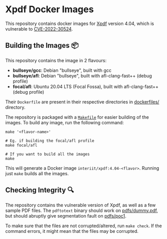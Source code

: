 # Xpdf Docker Images

This repository contains docker images for [Xpdf](https://www.xpdfreader.com/)
version 4.04, which is vulnerable to [CVE-2022-30524](https://nvd.nist.gov/vuln/detail/CVE-2022-30524).

## Building the Images 📦

This repository contains the image in 2 flavours:

- **bullseye/gcc**: Debian "bullseye", built with gcc
- **bullseye/afl**: Debian "bullseye", built with afl-clang-fast++ (debug profile)
- **focal/afl**: Ubuntu 20.04 LTS (Focal Fossa), built with afl-clang-fast++
  (debug profile)

Their `Dockerfile` are present in their respective directories in [dockerfiles/](dockerfiles)
directory.

The repository is packaged with a [`Makefile`](Makefile) for easier building of
the images. To build any image, run the following command:

```shell
make '<flavor-name>'

# Eg. if building the focal/afl profile
make focal/afl

# If you want to build all the images
make
```

This will generate a Docker image `interiit/xpdf:4.04-<flavor>`. Running just
`make` builds all the images.

## Checking Integrity 🔍

The repository contains the vulnerable version of Xpdf, as well as a few sample
PDF files. The `pdftotext` binary should work on [pdfs/dummy.pdf](pdfs/dummy.pdf),
but should abruptly give segmentation fault on [pdfs/poc1](pdfs/poc1).

To make sure that the files are not corrupted/altered, run `make check`. If the
command errors, it might mean that the files may be corrupted.
